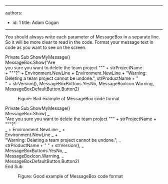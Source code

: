 

---
authors:
  - id: 1
    title: Adam Cogan
---




<span class='intro'> <p class="ssw15-rteElement-P">You should always write each parameter of MessageBox in a separate line. So it will be more clear to read in the code. Format your message text in code as you want to see on the screen.<br></p> </span>

<p class="ssw15-rteElement-CodeArea">​Private Sub ShowMyMessage()<br> MessageBox.Show(&quot;Are<br> you sure you want to delete the team project &quot;&quot;&quot; + strProjectName<br> + &quot;&quot;&quot;?&quot; + Environment.NewLine + Environment.NewLine + &quot;Warning&#58;<br> Deleting a team project cannot be undone.&quot;, strProductName + &quot;<br> &quot; + strVersion(), MessageBoxButtons.YesNo, MessageBoxIcon.Warning, MessageBoxDefaultButton.Button2)<br></p><dd class="ssw15-rteElement-FigureBad">Figure&#58; Bad example of MessageBox code format​<br></dd><p class="ssw15-rteElement-CodeArea">Private Sub ShowMyMessage()<br> MessageBox.Show( _ <br> &quot;Are you sure you want to delete the team project &quot;&quot;&quot; + strProjectName + &quot;&quot;&quot;?&quot;<br> _ + Environment.NewLine _ +<br> Environment.NewLine _ +<br> &quot;Warning&#58; Deleting a team project cannot be undone.&quot;, _<br> strProductName + &quot; &quot; + strVersion(), _<br> MessageBoxButtons.YesNo, _<br> MessageBoxIcon.Warning, _<br> MessageBoxDefaultButton.Button2)<br>End Sub</p><p></p><dd class="ssw15-rteElement-FigureGood">Figure&#58; Good example of MessageBox code format​​<br></dd>


